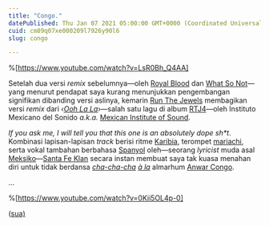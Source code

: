```yaml
---
title: "Congo."
datePublished: Thu Jan 07 2021 05:00:00 GMT+0000 (Coordinated Universal Time)
cuid: cm89q07xe000209l7926y90l6
slug: congo

---
```


%[https://www.youtube.com/watch?v=LsR0Bh_Q4AA] 

Setelah dua versi *remix* sebelumnya—oleh [Royal Blood](https://youtube.com/watch?v=fRgkxFYB788) dan [What So Not](https://youtube.com/watch?v=IuKj-1sDlt0)—yang menurut pendapat saya kurang menunjukkan pengembangan signifikan dibanding versi aslinya, kemarin [Run The Jewels](https://en.wikipedia.org/wiki/Run_the_Jewels) membagikan versi *remix* dari *‹*[*Ooh La La*](https://youtube.com/watch?v=Sff7Kc77QAY)›—salah satu lagu di album [RTJ4](https://en.wikipedia.org/wiki/RTJ4)—oleh Instituto Mexicano del Sonido *a.k.a.* [Mexican Institute of Sound](https://en.wikipedia.org/wiki/Mexican_Institute_of_Sound).

*If you ask me, I will tell you that this one is an absolutely dope sh\*t*. Kombinasi lapisan-lapisan *track* berisi ritme [Karibia](https://en.wikipedia.org/wiki/Caribbean), terompet [mariachi](https://en.wikipedia.org/wiki/Mariachi), serta vokal tambahan berbahasa [Spanyol](https://en.wikipedia.org/wiki/Spanish_language) oleh—seorang *lyricist* muda asal [Meksiko](https://en.wikipedia.org/wiki/Mexico)—[Santa Fe Klan](https://open.spotify.com/artist/4tm8CEdm4pkQsEh4jIr9Yp) secara instan membuat saya tak kuasa menahan diri untuk tidak berdansa [*cha-cha-cha*](https://en.wikipedia.org/wiki/Cha-cha-cha_\(dance\)) [*à la*](https://youtube.com/watch?v=0Kii5OL4p-0) almarhum [Anwar Congo](https://id.wikipedia.org/wiki/Anwar_Congo).

…

%[https://www.youtube.com/watch?v=0Kii5OL4p-0] 

([sua)](https://sua.ist)